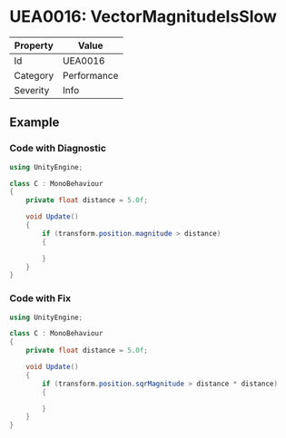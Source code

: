 # UEA0016: VectorMagnitudeIsSlow

| Property | Value         |
| -------- | ------------- |
| Id       | UEA0016       |
| Category | Performance   |
| Severity | Info          |

## Example

### Code with Diagnostic

```csharp
using UnityEngine;

class C : MonoBehaviour
{
    private float distance = 5.0f;

    void Update()
    {
        if (transform.position.magnitude > distance) 
        { 

        }
    }
}
```

### Code with Fix


```csharp
using UnityEngine;

class C : MonoBehaviour
{
    private float distance = 5.0f;

    void Update()
    {
        if (transform.position.sqrMagnitude > distance * distance) 
        { 

        }
    }
}
```